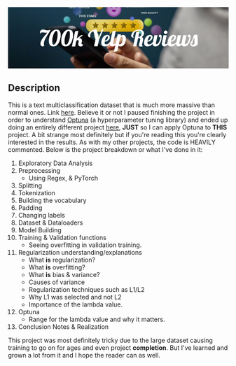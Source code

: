 <img src="https://github.com/axiom2018/700KYelpReviews/blob/main/700k_Yelp_Reviews.png"/>

## Description
<p align="left">
This is a text multiclassification dataset that is much more massive than normal ones. Link <a href="https://pytorch.org/text/stable/datasets.html#yelpreviewfull">here</a>.
Believe it or not I paused finishing the project in order to understand <a href="https://optuna.org/">Optuna</a> (a hyperparameter tuning library) and ended up doing an
entirely different project <a href=https://github.com/axiom2018/AG-News-Classification/tree/main/>here</a>, <b>JUST</b> so I can apply Optuna to <b>THIS</b> project. A bit
strange most definitely but if you're reading this you're clearly interested in the results. As with my other projects, the code is HEAVILY commented. Below is the project 
breakdown or what I've done in it:

  1) Exploratory Data Analysis
  2) Preprocessing
     - Using Regex, & PyTorch 
  3) Splitting
  4) Tokenization
  5) Building the vocabulary
  6) Padding
  7) Changing labels
  8) Dataset & Dataloaders
  9) Model Building
  10) Training & Validation functions
      - Seeing overfitting in validation training.
  11) Regularization understanding/explanations
      - What <b>is</b> regularization?
      - What <b>is</b> overfitting?
      - What <b>is</b> bias & variance?
      - Causes of variance
      - Regularization techniques such as L1/L2
      - Why L1 was selected and not L2
      - Importance of the lambda value.
  12) Optuna
      - Range for the lambda value and why it matters.
  13) Conclusion Notes & Realization

This project was most definitely tricky due to the large dataset causing training to go on for ages and even project <b>completion</b>. But I've learned and grown a lot
from it and I hope the reader can as well.
    


</p>
